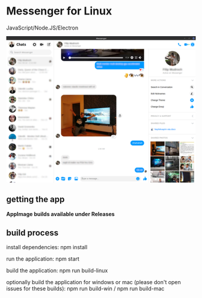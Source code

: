 # Messenger for Linux
JavaScript/Node.JS/Electron

![screenshot](https://github.com/louckazdenekjr/messenger-for-linux/blob/master/build/screenshot.png)

## getting the app
**AppImage builds available under Releases**


## build process
install dependencies:
npm install

run the application:
npm start

build the application:
npm run build-linux

optionally build the application for windows or mac (please don't open issues for these builds):
npm run build-win / npm run build-mac
